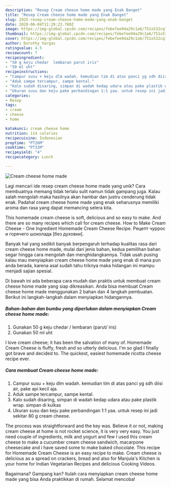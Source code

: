 ```yaml
---
description: "Resep Cream cheese home made yang Enak Banget"
title: "Resep Cream cheese home made yang Enak Banget"
slug: 2925-resep-cream-cheese-home-made-yang-enak-banget
date: 2020-06-04T11:29:23.780Z
image: https://img-global.cpcdn.com/recipes/febefee94a29c1a6/751x532cq70/cream-cheese-home-made-foto-resep-utama.jpg
thumbnail: https://img-global.cpcdn.com/recipes/febefee94a29c1a6/751x532cq70/cream-cheese-home-made-foto-resep-utama.jpg
cover: https://img-global.cpcdn.com/recipes/febefee94a29c1a6/751x532cq70/cream-cheese-home-made-foto-resep-utama.jpg
author: Dorothy Vargas
ratingvalue: 4.5
reviewcount: 7
recipeingredient:
- "50 g keju chedar  lembaran parut iris"
- "50 ml uht"
recipeinstructions:
- "Campur susu + keju dlm wadah. kemudian tim di atas panci yg sdh diisi air, pake api kecil aja."
- "Aduk sampe tercampur, sampe kental."
- "Kalo sudah disaring, simpan di wadah kedap udara atau pake plastik wrap. simpan di kulkas"
- "Ukuran susu dan keju pake perbandingan 1:1 yaa. untuk resep ini jadi sekitar 80 g cream cheese."
categories:
- Resep
tags:
- cream
- cheese
- home

katakunci: cream cheese home 
nutrition: 114 calories
recipecuisine: Indonesian
preptime: "PT26M"
cooktime: "PT32M"
recipeyield: "4"
recipecategory: Lunch

---
```



![Cream cheese home made](https://img-global.cpcdn.com/recipes/febefee94a29c1a6/751x532cq70/cream-cheese-home-made-foto-resep-utama.jpg)

Lagi mencari ide resep cream cheese home made yang unik? Cara membuatnya memang tidak terlalu sulit namun tidak gampang juga. Kalau salah mengolah maka hasilnya akan hambar dan justru cenderung tidak enak. Padahal cream cheese home made yang enak seharusnya memiliki aroma dan rasa yang dapat memancing selera kita.

This homemade cream cheese is soft, delicious and so easy to make. And there are so many recipes which call for cream cheese. How to Make Cream Cheese - One Ingredient Homemade Cream Cheese Recipe. Рецепт чуррос и горячего шоколада [без духовки].

Banyak hal yang sedikit banyak berpengaruh terhadap kualitas rasa dari cream cheese home made, mulai dari jenis bahan, kedua pemilihan bahan segar hingga cara mengolah dan menghidangkannya. Tidak usah pusing kalau mau menyiapkan cream cheese home made yang enak di mana pun anda berada, karena asal sudah tahu triknya maka hidangan ini mampu menjadi sajian spesial.


Di bawah ini ada beberapa cara mudah dan praktis untuk membuat cream cheese home made yang siap dikreasikan. Anda bisa membuat Cream cheese home made menggunakan 2 bahan dan 4 langkah pembuatan. Berikut ini langkah-langkah dalam menyiapkan hidangannya.

<!--inarticleads1-->

##### Bahan-bahan dan bumbu yang diperlukan dalam menyiapkan Cream cheese home made:

1. Gunakan 50 g keju chedar / lembaran (parut/ iris)
1. Gunakan 50 ml uht


I love cream cheese; it has been the salvation of many of. Homemade Cream Cheese is fluffy, fresh and so utterly delicious. I&#39;m so glad I finally got brave and decided to. The quickest, easiest homemade ricotta cheese recipe ever. 

<!--inarticleads2-->

##### Cara membuat Cream cheese home made:

1. Campur susu + keju dlm wadah. kemudian tim di atas panci yg sdh diisi air, pake api kecil aja.
1. Aduk sampe tercampur, sampe kental.
1. Kalo sudah disaring, simpan di wadah kedap udara atau pake plastik wrap. simpan di kulkas
1. Ukuran susu dan keju pake perbandingan 1:1 yaa. untuk resep ini jadi sekitar 80 g cream cheese.


The process was straightforward and the key was. Believe it or not, making cream cheese at home is not rocket science, it is very very easy. You just need couple of ingredients, milk and yogurt and few I used this cream cheese to make a cucumber cream cheese sandwich, macarpone cheesecake and i have saved some to make baked chocolate. This recipe for Homemade Cream Cheese is an easy recipe to make. Cream cheese is delicious as a spread on crackers, bread and also for Manjula&#39;s Kitchen is your home for Indian Vegetarian Recipes and delicious Cooking Videos. 

Bagaimana? Gampang kan? Itulah cara menyiapkan cream cheese home made yang bisa Anda praktikkan di rumah. Selamat mencoba!
